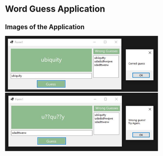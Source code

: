 # Word Guess Application

## Images of the Application

![](images/CorrectGuessOutput.JPG)
![](images/WrongGuessOutput.JPG)
